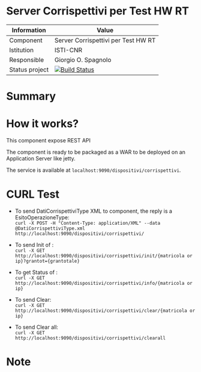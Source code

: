 Server Corrispettivi per Test HW RT
==================




Information   | Value
------------- | --------
Component     | Server Corrispettivi per Test HW RT
Istitution    | ISTI-CNR
Responsible   | Giorgio O. Spagnolo <spagnolo at isti.cnr.it>
Status project| [![Build Status](https://travis-ci.org/imatesiu/TestHWCorrispettivi.svg?branch=master)](https://github.com/imatesiu/TestHWCorrispettivi/)




# Summary


# How it works?

This component expose REST API

The component is ready to be packaged as a WAR to be deployed on an Application Server like jetty.

The service is available at `localhost:9090/dispositivi/corrispettivi`.



# CURL Test
 * To send DatiCorrispettiviType XML to component, the reply is a EsitoOperazioneType:  
`curl -X POST -H "Content-Type: application/XML" --data @DatiCorrispettiviType.xml http://localhost:9090/dispositivi/corrispettivi/`

* To send Init of :  
`curl -X GET http://localhost:9090/dispositivi/corrispettivi/init/{matricola or ip}?grantot={grantotale}`

* To get Status of :  
`curl -X GET http://localhost:9090/dispositivi/corrispettivi/info/{matricola or ip}`

* To send Clear:  
`curl -X GET http://localhost:9090/dispositivi/corrispettivi/clear/{matricola or ip}`

* To send Clear all:  
`curl -X GET http://localhost:9090/dispositivi/corrispettivi/clearall`


# Note
